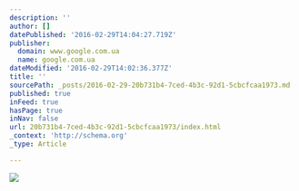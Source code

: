 ```yaml
---
description: ''
author: []
datePublished: '2016-02-29T14:04:27.719Z'
publisher:
  domain: www.google.com.ua
  name: google.com.ua
dateModified: '2016-02-29T14:02:36.377Z'
title: ''
sourcePath: _posts/2016-02-29-20b731b4-7ced-4b3c-92d1-5cbcfcaa1973.md
published: true
inFeed: true
hasPage: true
inNav: false
url: 20b731b4-7ced-4b3c-92d1-5cbcfcaa1973/index.html
_context: 'http://schema.org'
_type: Article

---
```

![](http://40.media.tumblr.com/2ac1ed604a40c246d5fdad0876712083/tumblr_mherr64ksj1s4ny8wo1_500.png)